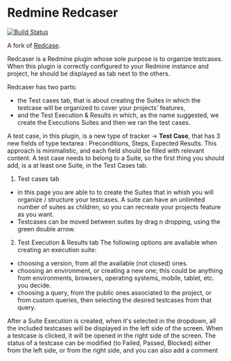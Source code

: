 # Redmine Redcaser

[![Build Status](https://travis-ci.org/sdwolf/redmine_redcaser.svg?branch=master)](https://travis-ci.org/sdwolf/redmine_redcaser)

A fork of [Redcase](https://bitbucket.org/bugzinga/redcase).

Redcaser is a Redmine plugin whose sole purpose is to organize testcases. When this plugin is correctly configured to your Redmine instance and project, he should be displayed as tab next to the others.

Redcaser has two parts:
- the Test cases tab, that is about creating the Suites in which the testcase will be organized to cover your projects’ features, 
- and the Test Execution & Results in which, as the name suggested, we create the Executions Suites and then we ran the test cases.

A test case, in this plugin, is a new type of tracker -> **Test Case**, that has 3 new fields of type textarea : Preconditions, Steps, Expected Results. This approach is minimalistic, and each field should be filled with relevant content.
A test case needs to belong to a Suite, so the first thing you should add, is a at least one Suite, in the Test Cases tab.

1. Test cases tab
- in this page you are able to to create the Suites that in whish you will organize / structure your testcases. A suite can have an unlimited number of suites as children, so you can recreate your projects feature as you want.
 - Testcases can be moved between suites by drag n dropping, using the green double arrow.
 
2. Test Execution & Results tab
The following options are available when creating an execution suite: 
 - choosing a version, from all the available (not closed) ones.
 - choosing an environment, or creating a new one; this could be anything from environments, browsers, operating systems, mobile, tablet, etc. you decide.
 - choosing a query, from the public ones associated to the project,  or from custom queries, then selecting the desired testcases from that query.
 
After a Suite Execution is created, when it's selected in the dropdown, all the included testcases will be displayed in the left side of the screen. When a testcase is clicked, it will be opened in the right side of the screen.
The status of a testcase can be modified (to Failed, Passed, Blocked) either from the left side, or from the right side, and you can also add a comment
